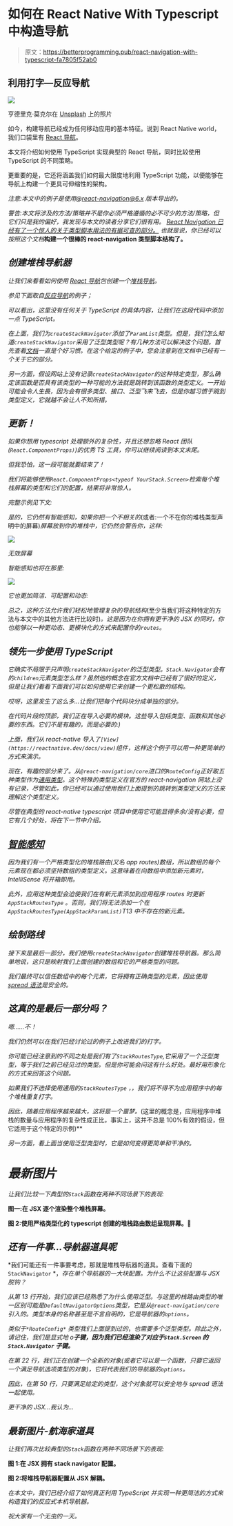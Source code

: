 # 如何在 React Native With Typescript 中构造导航

> 原文：<https://betterprogramming.pub/react-navigation-with-typescript-fa7805f52ab0>

## 利用打字—反应导航

![](img/3c0426fcd33b5d9b3bb88985bca7ab75.png)

亨德里克·莫克尔在 [Unsplash](https://unsplash.com?utm_source=medium&utm_medium=referral) 上的照片

如今，构建导航已经成为任何移动应用的基本特征。说到 React Native world，我们口袋里有 [React 导航](https://reactnavigation.org/)。

本文将介绍如何使用 TypeScript 实现典型的 React 导航，同时比较使用 TypeScript 的不同策略。

更重要的是，它还将涵盖我们如何最大限度地利用 TypeScript 功能，以便能够在导航上构建一个更具可伸缩性的架构。

*注意:本文中的例子是使用@react-navigation@6.x 版本导出的。*

*警告:本文将涉及的方法/策略并不是你必须严格遵循的必不可少的方法/策略，但它们只是我的偏好，我发现与本文的读者分享它们很有用。* [*React Navigation 已经有了一个惊人的关于类型脚本用法的有据可查的部分。*](https://reactnavigation.org/docs/typescript) *也就是说，你已经可以按照这个文档*[](https://reactnavigation.org/docs/typescript/)**构建一个很棒的 react-navigation 类型脚本结构了。**

## *创建堆栈导航器*

*让我们来看看如何使用 [React 导航](https://reactnavigation.org/)包创建一个[堆栈导航](https://reactnavigation.org/docs/stack-navigator/)。*

*参见下面取自[反应导航](https://reactnavigation.org/docs/stack-navigator/#api-definition)的例子；*

*可以看出，这里没有任何关于 TypeScript 的具体内容，让我们在这段代码中添加一点 TypeScript。*

*在上面，我们为`createStackNavigator`添加了`ParamList`类型。但是，我们怎么知道`createStackNavigator`采用了泛型类型呢？有几种方法可以解决这个问题。首先查看[文档](https://reactnavigation.org/docs/typescript/#type-checking-the-navigator)一直是个好习惯。在这个给定的例子中，您会注意到在文档中已经有一个关于它的部分。*

*另一方面，假设网站上没有记录`createStackNavigator`的这种特定类型，那么确定该函数是否具有该类型的一种可能的方法就是跳转到该函数的类型定义。一开始可能会令人生畏，因为会有很多类型、接口、泛型飞来飞去，但是你越习惯于跳到类型定义，它就越不会让人不知所措。*

## ***更新！***

*如果你想用 typescript 处理额外的复杂性，并且还想忽略 React 团队(`React.ComponentProps)`)的优秀 TS 工具，你可以继续阅读到本文末尾。*

*但我恐怕，这一段可能就要结束了！*

*我们将能够使用`React.ComponentProps<typeof YourStack.Screen>`检索每个堆栈屏幕的类型和它们的配置，结果将非常惊人。*

*完整示例见下文:*

*是的，它仍然有智能感知，如果你把一个不相关的*(或者:一个不在你的堆栈类型声明中的屏幕)*屏幕放到你的堆栈中，它仍然会警告你，这样:*

*![](img/a21a711c3074a6045d1ce2dd5ec9d141.png)*

*无效屏幕*

*智能感知也将在那里:*

*![](img/241f3da57b4e40434e4dbe43b887dd33.png)*

*它也更加简洁、可配置和动态:*

*总之，这种方法允许我们轻松地管理复杂的导航结构*(至少当我们将这种特定的方法与本文中的其他方法进行比较时)*。这是因为在你拥有更干净的 JSX 的同时，你也能够以一种更动态、更模块化的方式来配置你的`routes`。*

## *领先一步使用 TypeScript*

*它确实不局限于只声明`createStackNavigator`的泛型类型。`Stack.Navigator`会有的`children`元素类型怎么样？虽然他的概念在官方文档中已经有了很好的定义，但是让我们看看下面我们可以如何使用它来创建一个更松散的结构。*

*哎呀，这里发生了这么多…让我们把每个代码块分成单独的部分。*

*在代码片段的顶部，我们正在导入必要的模块。这些导入包括类型、函数和其他必要的东西。它们不是有趣的，而是必要的:)*

*上面，我们从 react-native 导入了`[View](https://reactnative.dev/docs/view)`组件，这样这个例子可以用一种更简单的方式来演示。*

*现在，有趣的部分来了。从`@react-navigation/core`进口的`RouteConfig`正好取五种类型作为[通用类型](https://www.typescriptlang.org/docs/handbook/2/generics.html)。这个特殊的类型定义在官方的 react-navigation 网站上没有记录，尽管如此，你已经可以通过使用我们上面提到的跳转到类型定义的方法来理解这个类型定义。*

*尽管在典型的 react-native typescript 项目中使用它可能显得多余/没有必要，但它有几个好处，将在下一节中介绍。*

## *[智能感知](https://code.visualstudio.com/docs/editor/intellisense)*

*因为我们有一个严格类型化的堆栈路由(又名 app routes)数组，所以数组的每个元素现在都必须坚持数组的类型定义。这意味着在向数组中添加新元素时，IntelliSense 将开箱即用。*

*此外，应用这种类型会迫使我们在有新元素添加到应用程序 routes 时更新`AppStackRoutesType` 。否则，我们将无法添加一个在`AppStackRoutesType(AppStackParamList)`T13 中不存在的新元素。*

## *绘制路线*

*接下来是最后一部分，我们使用`createStackNavigator`创建堆栈导航器。那么简单地说，这只是映射我们上面创建的数组和它的严格类型的问题。*

*我们最终可以信任数组中的每个元素，它将拥有正确类型的元素，因此使用 [spread 语法](https://developer.mozilla.org/en-US/docs/Web/JavaScript/Reference/Operators/Spread_syntax)是安全的。*

## *这真的是最后一部分吗？*

*嗯……不！*

*我们仍然可以在我们已经讨论过的例子上改进我们的打字。*

*你可能已经注意到的不同之处是我们有了`StackRoutesType`,它采用了一个泛型类型，等于我们之前已经见过的类型。但是你可能会问这有什么好处。最好用形象化的方式来回答这个问题。*

*如果我们不选择使用通用的`StackRoutesType` *，*，我们将不得不为应用程序中的每个堆栈重复打字。*

*因此，随着应用程序越来越大，这将是一个噩梦。*(这里的概念是，应用程序中堆栈的数量与应用程序的复杂性成正比，事实上，这并不总是 100%有效的假设，但它适用于这个特定的示例)**

*另一方面，看上面当使用泛型类型时，它是如何变得更简单和干净的。*

# *最新图片*

*让我们比较一下典型的`Stack`函数在两种不同场景下的表现:*

**图一:在 JSX 逐个渲染整个堆栈屏幕。**

**图 2:使用严格类型化的 typescript 创建的堆栈路由数组呈现屏幕。🎉**

## *还有一件事…导航器道具呢*

*我们可能还有一件事要考虑，那就是堆栈导航器的道具。查看下面的`StackNavigator` *，*存在单个导航器的一大块配置。为什么不让这些配置与 JSX 脱钩？*

*从第 13 行开始，我们应该已经熟悉了为什么使用泛型。与这里的栈路由类型的唯一区别可能是`DefaultNavigatorOptions`类型，它是从`@react-navigation/core`引入的。类型本身的名称甚至是不言自明的，它是导航器的`options`。*

*类似于`*RouteConfig*` 类型我们上面提到过的*，*也需要多个泛型类型。除此之外，请记住，我们是显式地 o[](https://www.typescriptlang.org/docs/handbook/utility-types.html#omittype-keys)**子键，因为我们已经渲染了对应于`Stack.Screen` *的`Stack.Navigator` 子键。****

*在第 22 行，我们正在创建一个全新的对象(或者它可以是一个函数，只要它返回一个满足导航选项类型的对象)，它将代表我们的导航器的`options`。*

*因此，在第 50 行，只要满足给定的类型，这个对象就可以安全地与 spread 语法一起使用。*

*更干净的 JSX…我认为…*

## *最新图片-航海家道具*

*让我们再次比较典型的`Stack`函数在两种不同场景下的表现:*

**图 1:在 JSX 拥有 stack navigator 配置。**

**图 2:将堆栈导航器配置从 JSX 解耦。**

*在本文中，我们已经介绍了如何真正利用 TypeScript 并实现一种更简洁的方式来构造我们的反应式本机导航器。*

*祝大家有一个无虫的一天。*